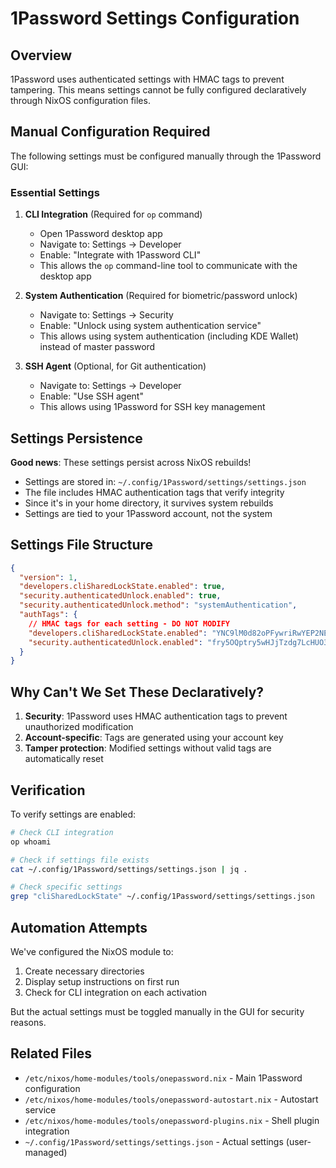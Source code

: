 # 1Password Settings Configuration

## Overview

1Password uses authenticated settings with HMAC tags to prevent tampering. This means settings cannot be fully configured declaratively through NixOS configuration files.

## Manual Configuration Required

The following settings must be configured manually through the 1Password GUI:

### Essential Settings

1. **CLI Integration** (Required for `op` command)
   - Open 1Password desktop app
   - Navigate to: Settings → Developer
   - Enable: "Integrate with 1Password CLI"
   - This allows the `op` command-line tool to communicate with the desktop app

2. **System Authentication** (Required for biometric/password unlock)
   - Navigate to: Settings → Security
   - Enable: "Unlock using system authentication service"
   - This allows using system authentication (including KDE Wallet) instead of master password

3. **SSH Agent** (Optional, for Git authentication)
   - Navigate to: Settings → Developer
   - Enable: "Use SSH agent"
   - This allows using 1Password for SSH key management

## Settings Persistence

**Good news**: These settings persist across NixOS rebuilds!

- Settings are stored in: `~/.config/1Password/settings/settings.json`
- The file includes HMAC authentication tags that verify integrity
- Since it's in your home directory, it survives system rebuilds
- Settings are tied to your 1Password account, not the system

## Settings File Structure

```json
{
  "version": 1,
  "developers.cliSharedLockState.enabled": true,
  "security.authenticatedUnlock.enabled": true,
  "security.authenticatedUnlock.method": "systemAuthentication",
  "authTags": {
    // HMAC tags for each setting - DO NOT MODIFY
    "developers.cliSharedLockState.enabled": "YNC9lM0d82oPFywriRwYEP2NE/b1OxKJb1a0CARfwRA",
    "security.authenticatedUnlock.enabled": "fry5OQptry5wHJjTzdg7LcHUO3AmQ2QalPhBHMhd/6A"
  }
}
```

## Why Can't We Set These Declaratively?

1. **Security**: 1Password uses HMAC authentication tags to prevent unauthorized modification
2. **Account-specific**: Tags are generated using your account key
3. **Tamper protection**: Modified settings without valid tags are automatically reset

## Verification

To verify settings are enabled:

```bash
# Check CLI integration
op whoami

# Check if settings file exists
cat ~/.config/1Password/settings/settings.json | jq .

# Check specific settings
grep "cliSharedLockState" ~/.config/1Password/settings/settings.json
```

## Automation Attempts

We've configured the NixOS module to:
1. Create necessary directories
2. Display setup instructions on first run
3. Check for CLI integration on each activation

But the actual settings must be toggled manually in the GUI for security reasons.

## Related Files

- `/etc/nixos/home-modules/tools/onepassword.nix` - Main 1Password configuration
- `/etc/nixos/home-modules/tools/onepassword-autostart.nix` - Autostart service
- `/etc/nixos/home-modules/tools/onepassword-plugins.nix` - Shell plugin integration
- `~/.config/1Password/settings/settings.json` - Actual settings (user-managed)